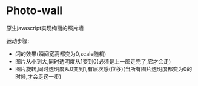 # Photo-wall
原生javascript实现绚丽的照片墙

运动步骤:
  - 闪的效果(瞬间宽高都变为0,scale随机)
  - 图片从小到大,同时透明度从1变到0(必须是上一部走完了,它才会走)
  - 图片旋转,同时透明度从0变到1,有层次感(位移)(当所有图片透明度都变为0的时候,才会走这一步)



